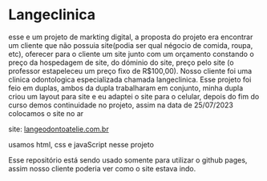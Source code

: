 # Langeclinica

esse e um projeto de markting digital, a proposta do projeto era encontrar um cliente que não possuia site(podia ser qual négocio de comida, roupa, etc), oferecer para o cliente um site junto com um orçamento constando o preço da hospedagem de site, do dóminio do site, preço pelo site (o professor estapeleceu um preço fixo de R$100,00). Nosso cliente foi uma clinica odontologica especializada  chamada langeclinica. Esse projeto foi feio em duplas, ambos da dupla trabalharam em conjunto, minha dupla criou um layout para site e eu adaptei o site para o celular, depois do fim do curso demos continuidade no projeto, assim na data de 25/07/2023 colocamos o site no ar

site: [langeodontoatelie.com.br](https://langeodontoatelie.com.br)

usamos html, css e javaScript nesse projeto


Esse repositório está sendo usado somente para utilizar o github pages, assim nosso cliente poderia ver como o site estava indo.
